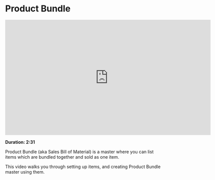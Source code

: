 # Product Bundle

<iframe width="660" height="371" src="https://www.youtube.com/embed/yk3kPrRyRRc" frameborder="0" allowfullscreen></iframe>

**Duration: 2:31**

Product Bundle (aka Sales Bill of Material) is a master where you can list items which are bundled together and sold as one item.

This video walks you through setting up items, and creating Product Bundle master using them.

